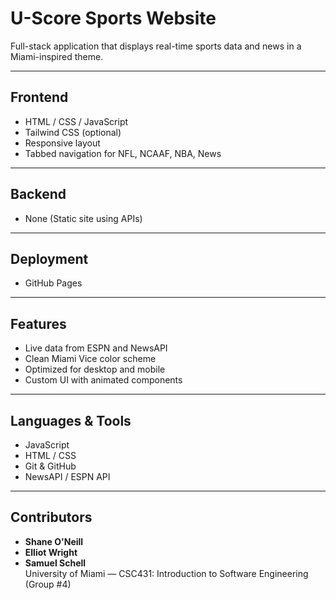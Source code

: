 # U-Score Sports Website

Full-stack application that displays real-time sports data and news in a Miami-inspired theme.

---

## Frontend

- HTML / CSS / JavaScript
- Tailwind CSS (optional)
- Responsive layout
- Tabbed navigation for NFL, NCAAF, NBA, News

---

## Backend

- None (Static site using APIs)

---

## Deployment

- GitHub Pages

---

## Features

- Live data from ESPN and NewsAPI
- Clean Miami Vice color scheme
- Optimized for desktop and mobile
- Custom UI with animated components

---

## Languages & Tools

- JavaScript
- HTML / CSS
- Git & GitHub
- NewsAPI / ESPN API

---

## Contributors

- **Shane O'Neill**  
- **Elliot Wright**  
- **Samuel Schell**  
University of Miami — CSC431: Introduction to Software Engineering (Group #4)
